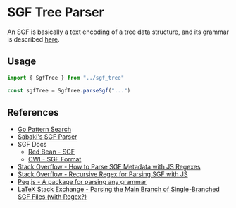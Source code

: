 # SGF Tree Parser

An SGF is basically a text encoding of a tree data structure, and its grammar is described [here](https://homepages.cwi.nl/~aeb/go/misc/sgf.html).

## Usage

```ts
import { SgfTree } from "../sgf_tree"

const sgfTree = SgfTree.parseSgf("...")
```

## References

- [Go Pattern Search](https://github.com/psygo/go_pattern_search?tab=readme-ov-file)
- [Sabaki's SGF Parser](https://github.com/SabakiHQ/sgf)
- SGF Docs
  - [Red Bean - SGF](https://www.red-bean.com/sgf/)
  - [CWI - SGF Format](https://homepages.cwi.nl/~aeb/go/misc/sgf.html)
- [Stack Overflow - How to Parse SGF Metadata with JS Regexes](https://stackoverflow.com/q/77717462/4756173)
- [Stack Overflow - Recursive Regex for Parsing SGF with JS](https://stackoverflow.com/q/77718740/4756173)
- [Peg.js - A package for parsing any grammar](https://pegjs.org/)
- [LaTeX Stack Exchange - Parsing the Main Branch of Single-Branched SGF Files (with Regex?)](https://tex.stackexchange.com/a/709698/64441)
